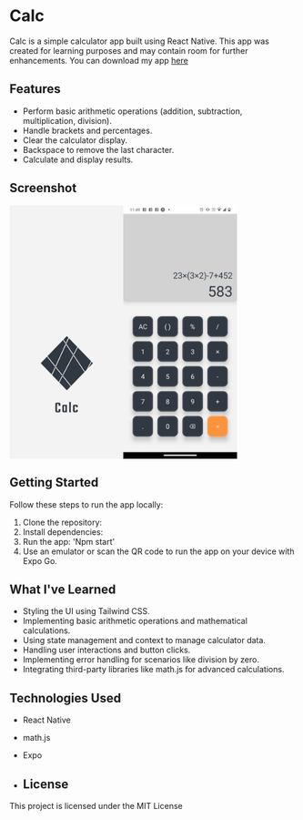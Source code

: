 # Calc 

Calc is a simple calculator app built using React Native. This app was created for learning purposes and may contain room for further enhancements.
You can download my app [here](https://drive.google.com/file/d/1WKfbfvni-cK49BFSyz62_F_eAQjfpgJz/view?usp=sharing)

## Features

- Perform basic arithmetic operations (addition, subtraction, multiplication, division).
- Handle brackets and percentages.
- Clear the calculator display.
- Backspace to remove the last character.
- Calculate and display results.
  
## Screenshot

<div style="display: flex; flex-direction: row;">
   <img src="./assets/splash.png" alt="Calculator App Screenshot" width="200">
  <img src="./assets/screenshot.png" alt="Calculator App Screenshot" width="200">
 
</div>

## Getting Started

Follow these steps to run the app locally:

1. Clone the repository:
2. Install dependencies:
3.  Run the app: 'Npm start'
4. Use an emulator or scan the QR code to run the app on your device with Expo Go.

## What I've Learned

- Styling the UI using Tailwind CSS.
- Implementing basic arithmetic operations and mathematical calculations.
- Using state management and context to manage calculator data.
- Handling user interactions and button clicks.
- Implementing error handling for scenarios like division by zero.
- Integrating third-party libraries like math.js for advanced calculations.

## Technologies Used

- React Native
- math.js
- Expo

- ## License

This project is licensed under the MIT License 
